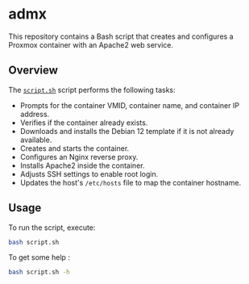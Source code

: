 # admx

This repository contains a Bash script that creates and configures a Proxmox container with an Apache2 web service.

## Overview

The [`script.sh`](script.sh) script performs the following tasks:
- Prompts for the container VMID, container name, and container IP address.
- Verifies if the container already exists.
- Downloads and installs the Debian 12 template if it is not already available.
- Creates and starts the container.
- Configures an Nginx reverse proxy.
- Installs Apache2 inside the container.
- Adjusts SSH settings to enable root login.
- Updates the host's `/etc/hosts` file to map the container hostname.

## Usage

To run the script, execute:

```bash
bash script.sh
```

To get some help :

```bash
bash script.sh -h
```
